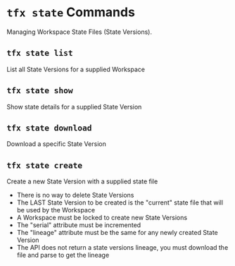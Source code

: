 # `tfx state` Commands

Managing Workspace State Files (State Versions).

## `tfx state list`

List all State Versions for a supplied Workspace

## `tfx state show`

Show state details for a supplied State Version

## `tfx state download`

Download a specific State Version

## `tfx state create`

Create a new State Version with a supplied state file
- There is no way to delete State Versions
- The LAST State Version to be created is the "current" state file that will be used by the Workspace
- A Workspace must be locked to create new State Versions
- The "serial" attribute must be incremented
- The "lineage" attribute must be the same for any newly created State Version
- The API does not return a state versions lineage, you must download the file and parse to get the lineage

